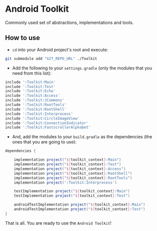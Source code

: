 # Android Toolkit

Commonly used set of abstractions, implementations and tools.

## How to use

- `cd` into your Android project's root and execute:

```bash
git submodule add "GIT_REPO_URL" ./Toolkit  
```

- Add the following to your `settings.gradle` (only the modules that you need from this list):

```groovy
include ':Toolkit:Main'
include ':Toolkit:Test'
include ':Toolkit:Echo'
include ':Toolkit:Access'
include ':Toolkit:JCommons'
include ':Toolkit:RootTools'
include ':Toolkit:RootShell'
include ':Toolkit:Interprocess'
include ':Toolkit:CircleImageView'
include ':Toolkit:ConnectionIndicator'
include ':Toolkit:FastscrollerAlphabet'
```

- And, add the modules to your `build.gradle` as the dependencies (the ones that you are going to use):

```groovy
dependencies {

    implementation project("${toolkit_context}:Main")
    implementation project("${toolkit_context}:Test")
    implementation project("${toolkit_context}:Access")
    implementation project("${toolkit_context}:RootShell")
    implementation project("${toolkit_context}:RootTools")
    implementation project(':Toolkit:Interprocess')

    testImplementation project("${toolkit_context}:Main")
    testImplementation project("${toolkit_context}:Test")

    androidTestImplementation project("${toolkit_context}:Main")
    androidTestImplementation project("${toolkit_context}:Test")
}
```

That is all. You are ready to use the `Android Toolkit`!
